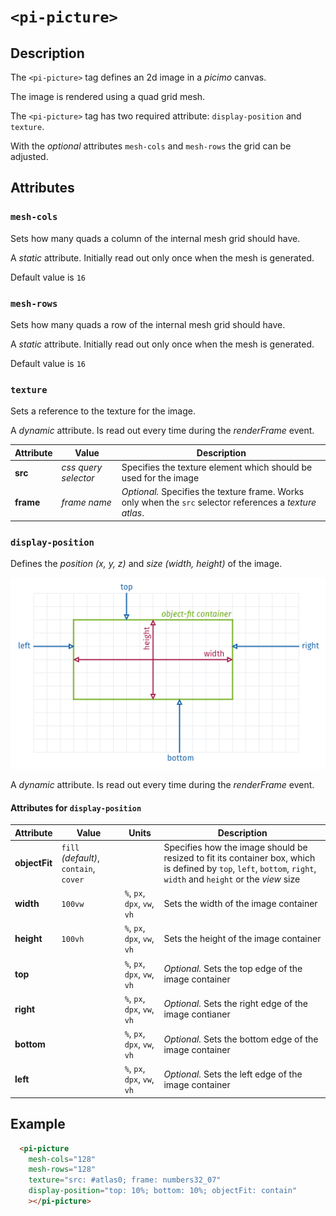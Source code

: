 # `<pi-picture>`

## Description

The `<pi-picture>` tag defines an 2d image in a *picimo* canvas.

The image is rendered using a quad grid mesh.

The `<pi-picture>` tag has two required attribute: `display-position` and `texture`.

With the *optional* attributes `mesh-cols` and `mesh-rows` the grid can be adjusted.

## Attributes

### `mesh-cols`

Sets how many quads a column of the internal mesh grid should have.

A *static* attribute. Initially read out only once when the mesh is generated.

Default value is `16`


### `mesh-rows`

Sets how many quads a row of the internal mesh grid should have.

A *static* attribute. Initially read out only once when the mesh is generated.

Default value is `16`


### `texture`

Sets a reference to the texture for the image.

A *dynamic* attribute. Is read out every time during the *renderFrame* event.

| Attribute | Value | Description |
|-----------|-------|-------------|
| __src__ | *css query selector* | Specifies the texture element which should be used for the image |
| __frame__ | *frame name* | *Optional.* Specifies the texture frame. Works only when the `src` selector references a *texture atlas*. |


### `display-position`

Defines the *position (x, y, z)* and *size (width, height)* of the image.

![picture display-position](../../../../doc/images/picture%20display-position.png)

A *dynamic* attribute. Is read out every time during the *renderFrame* event.

#### Attributes for `display-position`

| Attribute | Value | Units | Description |
|-----------|-------|-------|-------------|
| __objectFit__ | `fill` *(default)*, `contain`, `cover` | | Specifies how the image should be resized to fit its container box, which is defined by `top`, `left`, `bottom`, `right`, `width` and `height` or the *view* size |
| __width__ | `100vw` | `%`, `px`, `dpx`, `vw`, `vh` | Sets the width of the image container |
| __height__ | `100vh` | `%`, `px`, `dpx`, `vw`, `vh` | Sets the height of the image container |
| __top__ | | `%`, `px`, `dpx`, `vw`, `vh` | *Optional.* Sets the top edge of the image container |
| __right__ | | `%`, `px`, `dpx`, `vw`, `vh` | *Optional.* Sets the right edge of the image contianer |
| __bottom__ | | `%`, `px`, `dpx`, `vw`, `vh` | *Optional.* Sets the bottom edge of the image container |
| __left__ | | `%`, `px`, `dpx`, `vw`, `vh` | *Optional.* Sets the left edge of the image container |


## Example

```html
  <pi-picture
    mesh-cols="128"
    mesh-rows="128"
    texture="src: #atlas0; frame: numbers32_07"
    display-position="top: 10%; bottom: 10%; objectFit: contain"
    ></pi-picture>
```

